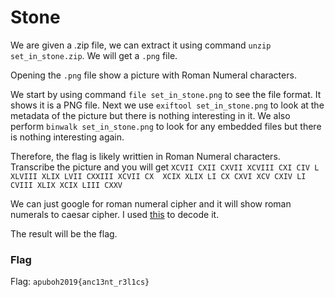 # Stone

We are given a .zip file, we can extract it using command `unzip set_in_stone.zip`. We will get a `.png` file. 

Opening the `.png` file show a picture with Roman Numeral characters. 

We start by using command `file set_in_stone.png` to see the file format. It shows it is a PNG file. Next we use `exiftool set_in_stone.png` to look at the metadata of the picture but there is nothing interesting in it. We also perform `binwalk set_in_stone.png` to look for any embedded files but there is nothing interesting again.

Therefore, the flag is likely writtien in Roman Numeral characters. Transcribe the picture and you will get `XCVII CXII CXVII XCVIII CXI CIV L  XLVIII XLIX LVII CXXIII XCVII CX  XCIX XLIX LI CX CXVI XCV CXIV LI CVIII XLIX XCIX LIII CXXV`

We can just google for roman numeral cipher and it will show roman numerals to caesar cipher. I used [this](https://v2.cryptii.com/roman-numerals/caesar) to decode it.

The result will be the flag.

### Flag

Flag: `apuboh2019{anc13nt_r3l1cs}`
